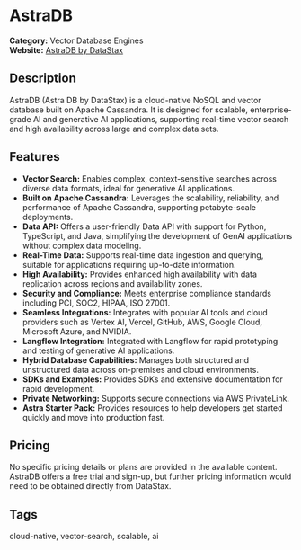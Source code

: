 # AstraDB

**Category:** Vector Database Engines  
**Website:** [AstraDB by DataStax](https://www.datastax.com/products/datastax-astra)

## Description
AstraDB (Astra DB by DataStax) is a cloud-native NoSQL and vector database built on Apache Cassandra. It is designed for scalable, enterprise-grade AI and generative AI applications, supporting real-time vector search and high availability across large and complex data sets.

## Features
- **Vector Search:** Enables complex, context-sensitive searches across diverse data formats, ideal for generative AI applications.
- **Built on Apache Cassandra:** Leverages the scalability, reliability, and performance of Apache Cassandra, supporting petabyte-scale deployments.
- **Data API:** Offers a user-friendly Data API with support for Python, TypeScript, and Java, simplifying the development of GenAI applications without complex data modeling.
- **Real-Time Data:** Supports real-time data ingestion and querying, suitable for applications requiring up-to-date information.
- **High Availability:** Provides enhanced high availability with data replication across regions and availability zones.
- **Security and Compliance:** Meets enterprise compliance standards including PCI, SOC2, HIPAA, ISO 27001.
- **Seamless Integrations:** Integrates with popular AI tools and cloud providers such as Vertex AI, Vercel, GitHub, AWS, Google Cloud, Microsoft Azure, and NVIDIA.
- **Langflow Integration:** Integrated with Langflow for rapid prototyping and testing of generative AI applications.
- **Hybrid Database Capabilities:** Manages both structured and unstructured data across on-premises and cloud environments.
- **SDKs and Examples:** Provides SDKs and extensive documentation for rapid development.
- **Private Networking:** Supports secure connections via AWS PrivateLink.
- **Astra Starter Pack:** Provides resources to help developers get started quickly and move into production fast.

## Pricing
No specific pricing details or plans are provided in the available content. AstraDB offers a free trial and sign-up, but further pricing information would need to be obtained directly from DataStax.

## Tags
cloud-native, vector-search, scalable, ai
